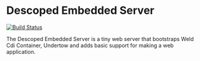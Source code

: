 # Descoped Embedded Server

[![Build Status](https://travis-ci.org/descoped/descoped-server.svg?branch=master)](https://travis-ci.org/descoped/descoped-server)

The Descoped Embedded Server is a tiny web server that bootstraps Weld Cdi Container, Undertow and adds basic support for making a web application.
